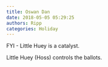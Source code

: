 ```yaml
---
title: Oswan Dan
date: 2018-05-05 05:29:25
authors: Ripp
categories: Holiday
---
```


 FYI - Little Huey is a catalyst.

Little Huey (Hoss) controls the ballots.